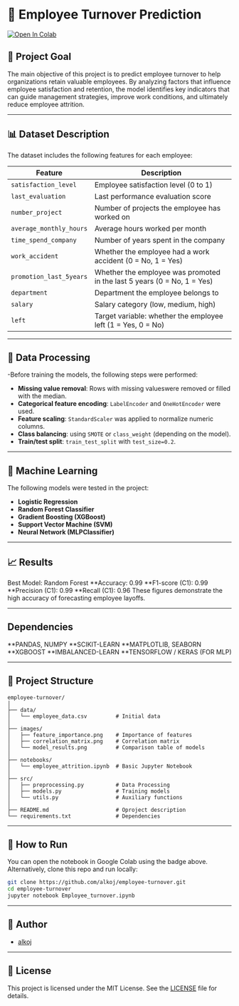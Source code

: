 # 🧠 Employee Turnover Prediction

[![Open In Colab](https://colab.research.google.com/assets/colab-badge.svg)](https://colab.research.google.com/github/alkoj/Employee-turnover/blob/main/Employee_turnover.ipynb)

## 🎯 Project Goal

The main objective of this project is to predict employee turnover to help organizations retain valuable employees. By analyzing factors that influence employee satisfaction and retention, the model identifies key indicators that can guide management strategies, improve work conditions, and ultimately reduce employee attrition.

---

## 📊 Dataset Description

The dataset includes the following features for each employee:

| Feature                | Description                                                                 |
|------------------------|-----------------------------------------------------------------------------|
| `satisfaction_level`   | Employee satisfaction level (0 to 1)                                        |
| `last_evaluation`      | Last performance evaluation score                                           |
| `number_project`       | Number of projects the employee has worked on                               |
| `average_monthly_hours`| Average hours worked per month                                              |
| `time_spend_company`   | Number of years spent in the company                                        |
| `work_accident`        | Whether the employee had a work accident (0 = No, 1 = Yes)                  |
| `promotion_last_5years`| Whether the employee was promoted in the last 5 years (0 = No, 1 = Yes)     |
| `department`           | Department the employee belongs to                                          |
| `salary`               | Salary category (low, medium, high)                                         |
| `left`                 | Target variable: whether the employee left (1 = Yes, 0 = No)                |

---

## 🧹 Data Processing

-Before training the models, the following steps were performed:

- **Missing value removal**: Rows with missing values ​​were removed or filled with the median.
- **Categorical feature encoding**: `LabelEncoder` and `OneHotEncoder` were used.
- **Feature scaling**: `StandardScaler` was applied to normalize numeric columns.
- **Class balancing**: using `SMOTE` or `class_weight` (depending on the model).
- **Train/test split**: `train_test_split` with `test_size=0.2`.


---

## 🤖 Machine Learning

The following models were tested in the project:

- **Logistic Regression**
- **Random Forest Classifier**
- **Gradient Boosting (XGBoost)**
- **Support Vector Machine (SVM)**
- **Neural Network (MLPClassifier)**

---

## 📈 Results

Best Model: Random Forest
**Accuracy: 0.99
**F1-score (C1): 0.99
**Precision (C1): 0.99
**Recall (C1): 0.96
These figures demonstrate the high accuracy of forecasting employee layoffs.

---
## Dependencies


**PANDAS, NUMPY
**SCIKIT-LEARN
**MATPLOTLIB, SEABORN
**XGBOOST
**IMBALANCED-LEARN
**TENSORFLOW / KERAS (FOR MLP)

---
## 📂 Project Structure

```
employee-turnover/
│
├── data/
│   └── employee_data.csv         # Initial data
│
├── images/
│   ├── feature_importance.png    # Importance of features
│   ├── correlation_matrix.png    # Correlation matrix
│   └── model_results.png         # Comparison table of models
│
├── notebooks/
│   └── employee_attrition.ipynb  # Basic Jupyter Notebook
│
├── src/
│   ├── preprocessing.py          # Data Processing
│   ├── models.py                 # Training models
│   └── utils.py                  # Auxiliary functions
│
├── README.md                     # Оproject description
└── requirements.txt              # Dependencies

```

---

## 🚀 How to Run

You can open the notebook in Google Colab using the badge above. Alternatively, clone this repo and run locally:

```bash
git clone https://github.com/alkoj/employee-turnover.git
cd employee-turnover
jupyter notebook Employee_turnover.ipynb
```

---

## 📌 Author

- [alkoj](https://github.com/alkoj)

---

## 📃 License

This project is licensed under the MIT License. See the [LICENSE](LICENSE) file for details.
